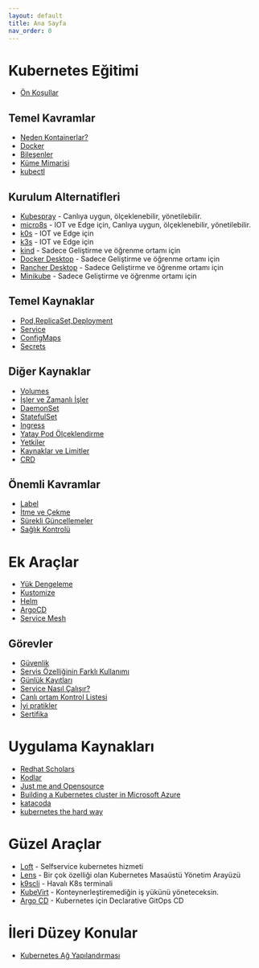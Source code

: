```yaml
---
layout: default
title: Ana Sayfa
nav_order: 0
---
```



# Kubernetes Eğitimi
 
* [Ön Koşullar](docs/prerequests.html)

## Temel Kavramlar
* [Neden Kontainerlar?](docs/01-temel-kavramlar/neden.html)
* [Docker](docs/01-temel-kavramlar/docker.html)
* [Bileşenler](docs/01-temel-kavramlar/bilesen.html)
* [Küme Mimarisi](docs/01-temel-kavramlar/mimari.html)
* [kubectl](docs/01-temel-kavramlar/kubectl.html)

## Kurulum Alternatifleri 

* [Kubespray](docs/02-kurulum/kubespray.html) - Canlıya uygun, ölçeklenebilir, yönetilebilir. 
* [micro8s](docs/02-kurulum/micro8s.html) - IOT ve Edge için, Canlıya uygun, ölçeklenebilir, yönetilebilir. 
* [k0s](https://github.com/k0sproject/k0s) - IOT ve Edge için
* [k3s](https://k3s.io/) - IOT ve Edge için
* [kind](https://kind.sigs.k8s.io/) - Sadece Geliştirme ve öğrenme ortamı için
* [Docker Desktop](https://www.docker.com/products/docker-desktop) - Sadece Geliştirme ve öğrenme ortamı için
* [Rancher Desktop](https://rancherdesktop.io/) - Sadece Geliştirme ve öğrenme ortamı için
* [Minikube](https://minikube.sigs.k8s.io/docs/) - Sadece Geliştirme ve öğrenme ortamı için

## Temel Kaynaklar

* [Pod,ReplicaSet,Deployment](docs/03-kaynaklar-temel/pod-rs-deployment.html)
* [Service](docs/03-kaynaklar-temel/service.html)
* [ConfigMaps](docs/03-kaynaklar-temel/configmaps.html)
* [Secrets](docs/03-kaynaklar-temel/secrets.html)

## Diğer Kaynaklar

* [Volumes](docs/04-kaynaklar-diger/volumes.html)
* [İşler ve Zamanlı İşler](docs/04-kaynaklar-diger/jobs-cronjobs.html)
* [DaemonSet](docs/04-kaynaklar-diger/daemonsets.html)
* [StatefulSet](docs/04-kaynaklar-diger/statefulsets.html)
* [Ingress](docs/04-kaynaklar-diger/ingress.html)
* [Yatay Pod Ölçeklendirme](docs/04-kaynaklar-diger/hpa.html)
* [Yetkiler](docs/04-kaynaklar-diger/yetkiler.html)
* [Kaynaklar ve Limitler](docs/04-kaynaklar-diger/kaynaklar-limitler.html)
* [CRD](docs/04-kaynaklar-diger/crd.html)

## Önemli Kavramlar
* [Label](docs/05-onemli-kavramlar/label.html)
* [İtme ve Çekme](docs/05-onemli-kavramlar/taints-affinity.html)
* [Sürekli Güncellemeler](docs/05-onemli-kavramlar/surekli-guncellemeler.html)
* [Sağlık Kontrolü](docs/05-onemli-kavramlar/canlilik-hazirlik.html)

# Ek Araçlar
* [Yük Dengeleme](docs/06-ek-araclar/metallb.html)
* [Kustomize](docs/06-ek-araclar/kustomize.html)
* [Helm](docs/06-ek-araclar/helm.html)
* [ArgoCD](docs/06-ek-araclar/argocd.html)
* [Service Mesh](docs/06-ek-araclar/service-mesh.html) 

## Görevler
* [Güvenlik](docs/07-gorevler/güvenlik.html)
* [Servis Özelliğinin Farklı Kullanımı](docs/07-gorevler/lb-dis-servisler.html)
* [Günlük Kayıtları](docs/07-gorevler/logs.html)
* [Service Nasıl Çalışır?](docs/07-gorevler/service-nasil.html)
* [Canlı ortam Kontrol Listesi](docs/07-gorevler/prod_checklist.html)
* [İyi pratikler](docs/07-gorevler/best-practices.html)
* [Sertifika](docs/07-gorevler/cka.html)

# Uygulama Kaynakları

* [Redhat Scholars](https://redhat-scholars.github.io/kubernetes-tutorial/kubernetes-tutorial/index.html)
* [Kodlar](https://github.com/redhat-scholars/kubernetes-tutorial.git) 
* [Just me and Opensource](https://github.com/justmeandopensource/kubernetes/tree/master/yamls)
* [Building a Kubernetes cluster in Microsoft Azure](https://github.com/ksachdeva/k8s-examples)
* [katacoda](https://www.katacoda.com/learn?q=kubernetes&hPP=12&idx=scenarios&p=0&is_v=1)
* [kubernetes the hard way](https://github.com/kelseyhightower/kubernetes-the-hard-way)


# Güzel Araçlar


* [Loft](https://loft.sh/) - Selfservice kubernetes hizmeti
* [Lens](https://k8slens.dev/) - Bir çok özelliği olan Kubernetes Masaüstü Yönetim Arayüzü
* [k9scli](https://k9scli.io/) - Havalı K8s terminali
* [KubeVirt](https://kubevirt.io/) - Konteynerleştiremediğin iş yükünü yöneteceksin.
* [Argo CD](https://argo-cd.readthedocs.io/en/stable/) -  Kubernetes için Declarative GitOps CD 

# İleri Düzey Konular

* [Kubernetes Ağ Yapılandırması](docs/08-ileri-duzey/ag-yapilandirması.html)
